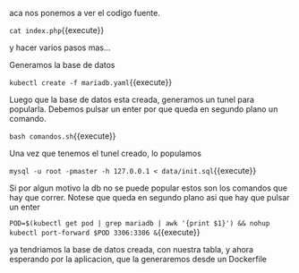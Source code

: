 aca nos ponemos a ver el codigo fuente.

`cat index.php`{{execute}}

y hacer varios pasos mas...

Generamos la base de datos

`kubectl create -f mariadb.yaml`{{execute}}

Luego que la base de datos esta creada, generamos un tunel para popularla. Debemos pulsar un enter por que queda en segundo plano un comando.


`bash comandos.sh`{{execute}}


Una vez que tenemos el tunel creado, lo populamos


`mysql -u root -pmaster -h 127.0.0.1 < data/init.sql`{{execute}}

Si por algun motivo la db no se puede popular estos son los comandos que hay que correr. Notese que queda en segundo plano asi que hay que pulsar un enter

`POD=$(kubectl get pod | grep mariadb | awk '{print $1}') && nohup kubectl port-forward $POD 3306:3306 &`{{execute}}


ya tendriamos la base de datos creada, con nuestra tabla, y ahora esperando por la aplicacion, que la generaremos desde un Dockerfile

